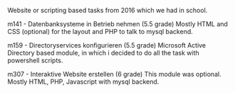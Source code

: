 Website or scripting based tasks from 2016 which we had in school.


m141 - Datenbanksysteme in Betrieb nehmen (5.5 grade)
  Mostly HTML and CSS (optional) for the layout and PHP to talk to mysql backend.
 
m159 - Directoryservices konfigurieren (5.5 grade)
  Microsoft Active Directory based module, in which i decided to do all the task with powershell scripts.
  
m307 - Interaktive Website erstellen (6 grade)
  This module was optional. Mostly HTML, PHP, Javascript with mysql backend.
  
